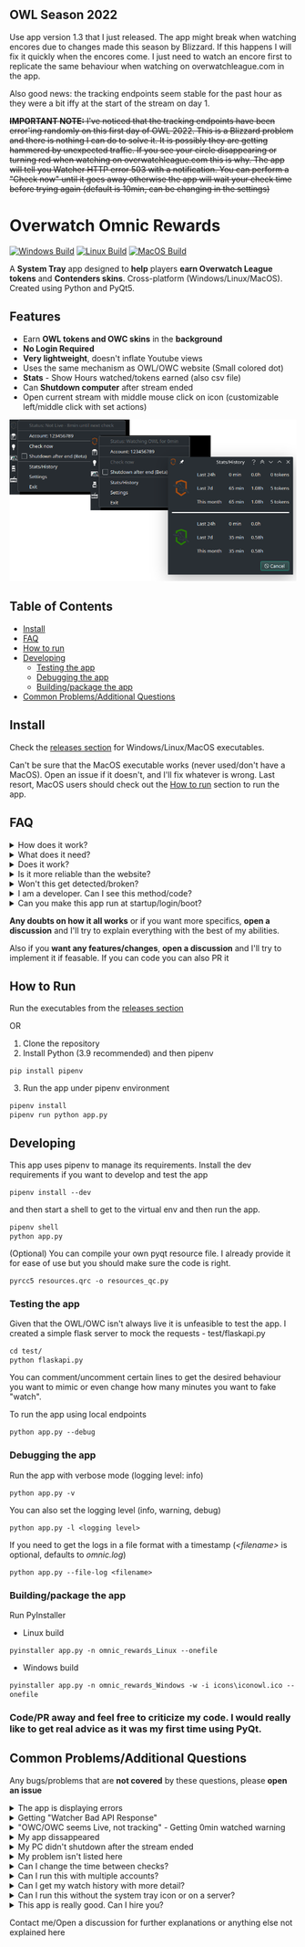 ## OWL Season 2022
Use app version 1.3 that I just released. The app might break when watching encores due to changes made this season by Blizzard. If this happens I will fix it quickly when the encores come. I just need to watch an encore first to replicate the same behaviour when watching on overwatchleague.com in the app.

Also good news: the tracking endpoints seem stable for the past hour as they were a bit iffy at the start of the stream on day 1.

~~**IMPORTANT NOTE:** I've noticed that the tracking endpoints have been error'ing randomly on this first day of OWL 2022. This is a Blizzard problem and there is nothing I can do to solve it. It is possibly they are getting hammered by unexpected traffic. If you see your circle disappearing or turning red when watching on overwatchleague.com this is why. The app will tell you Watcher HTTP error 503 with a notification. You can perform a "Check now" until it goes away otherwise the app will wait your check time before trying again (default is 10min, can be changing in the settings)~~


# Overwatch Omnic Rewards
[![Windows Build](https://github.com/shirokumacode/overwatch-omnic-rewards/actions/workflows/windows_build.yml/badge.svg)](https://github.com/shirokumacode/overwatch-omnic-rewards/actions/workflows/windows_build.yml)
[![Linux Build](https://github.com/shirokumacode/overwatch-omnic-rewards/actions/workflows/linux_build.yml/badge.svg)](https://github.com/shirokumacode/overwatch-omnic-rewards/actions/workflows/linux_build.yml) 
[![MacOS Build](https://github.com/shirokumacode/overwatch-omnic-rewards/actions/workflows/macos_build.yml/badge.svg)](https://github.com/shirokumacode/overwatch-omnic-rewards/actions/workflows/macos_build.yml) 

A **System Tray** app designed to **help** players **earn Overwatch League tokens** and **Contenders skins**. Cross-platform (Windows/Linux/MacOS). Created using Python and PyQt5. 



## Features
- Earn **OWL tokens and OWC skins** in the **background**
- **No Login Required**
- **Very lightweight**, doesn't inflate Youtube views 
- Uses the same mechanism as OWL/OWC website (Small colored dot)
- **Stats** - Show Hours watched/tokens earned (also csv file)
- Can **Shutdown computer** after stream ended 
- Open current stream with middle mouse click on icon (customizable left/middle click with set actions)

![](images/merged.png)


## Table of Contents

- [Install](#install)
- [FAQ](#faq)
- [How to run](#how-to-run)
- [Developing](#developing)
    - [Testing the app](#testing-the-app)
    - [Debugging the app](#debugging-the-app)
    - [Building/package the app](#buildingpackage-the-app)
- [Common Problems/Additional Questions](#common-problemsadditional-questions)

## Install

Check the [releases section](https://github.com/shirokumacode/overwatch-omnic-rewards/releases/) for Windows/Linux/MacOS executables.

Can't be sure that the MacOS executable works (never used/don't have a MacOS). Open an issue if it doesn't, and I'll fix whatever is wrong. Last resort, MacOS users should check out the [How to run](#how-to-run) section to run the app.

## FAQ
<details>
<summary>How does it work?</summary>
The app checks every 10min if OWL/OWC is currently live. If it's live, it will start to "watch" and track watch time. It uses the same mechanism as the OWL/OWC website to track your watch time.
</details>

<details>
<summary>What does it need?</summary>
No logins, no passwords. It only needs your Blizzard user_id that you can obtain in <5secs. Follow the steps on the app to get it. 
</details>

<details>
<summary>Does it work?</summary>
It does. I've tested the mechanism for the past month. I haven't open the OWL/OWC website so far and earned all the tokens and June OWC skins.

This mechanism was already found and implemented before (with minor differences). See these repositories:
- [cyandterry/OWL-Token](https://github.com/cyandterry/OWL-Token)
- [TrebuchKill/owl-token-guide](https://github.com/TrebuchKill/owl-token-guide)
</details>

<details>
<summary>Is it more reliable than the website?</summary>
It is as you don't rely on the youtube player status (playing/not playing) to track. Also you can have ad-blockers blocking the necessary tracking endpoints. However I can't guarantee the OWL tracking endpoints are stable (sometimes they go down). 
</details>

<details>
<summary>Won't this get detected/broken?</summary>
This app behaves like a normal browser/user and should be undetectable.
I reverse engineered the mechanism that is used to track the user on OWL/OWC site. The mechanism itself is very simple. 

If the devs change the mechanism, it should be possible to patch the app fairly easily. Can't guarantee it will work forever. 
</details>

<details>
<summary>I am a developer. Can I see this method/code?</summary>
You should check out the utils folder and the examples inside. Any python programmer should be able to see what it does in <5min. Feel free to use/reimplement. 
</details>

<details>
<summary>Can you make this app run at startup/login/boot?</summary>
You certainly can. Just download the executable and follow the steps below

- [Windows guide](https://support.microsoft.com/en-us/windows/add-an-app-to-run-automatically-at-startup-in-windows-10-150da165-dcd9-7230-517b-cf3c295d89dd)
- Linux - depends on the distribution/DE
    - [KDE](https://userbase.kde.org/System_Settings/Autostart)
    - [Arch](https://wiki.archlinux.org/title/autostarting#On_desktop_environment_startup)
</details>
    
**Any doubts on how it all works** or if you want more specifics, **open a discussion** and I'll try to explain everything with the best of my abilities.

Also if you **want any features/changes**, **open a discussion** and I'll try to implement it if feasable. If you can code you can also PR it

## How to Run

Run the executables from the [releases section](https://github.com/shirokumacode/overwatch-omnic-rewards/releases/)

OR

1. Clone the repository 
2. Install Python (3.9 recommended) and then pipenv
```shell
pip install pipenv
```
3. Run the app under pipenv environment
```shell
pipenv install
pipenv run python app.py
```

## Developing

This app uses pipenv to manage its requirements. Install the dev requirements if you want to develop and test the app
```shell
pipenv install --dev
```
and then start a shell to get to the virtual env and then run the app.
```shell
pipenv shell
python app.py
```

(Optional) You can compile your own pyqt resource file. I already provide it for ease of use but you should make sure the code is right.
```shell
pyrcc5 resources.qrc -o resources_qc.py
```

### Testing the app
Given that the OWL/OWC isn't always live it is unfeasible to test the app. I created a simple flask server to mock the requests - test/flaskapi.py
```shell
cd test/
python flaskapi.py
```
You can comment/uncomment certain lines to get the desired behaviour you want to mimic or even change how many minutes you want to fake "watch".

To run the app using local endpoints
```shell
python app.py --debug
```

### Debugging the app
Run the app with verbose mode (logging level: info)
```shell
python app.py -v
```
You can also set the logging level (info, warning, debug)
```shell
python app.py -l <logging level>
```

If you need to get the logs in a file format with a timestamp (_\<filename\>_ is optional, defaults to _omnic.log_)
```shell
python app.py --file-log <filename>
```
### Building/package the app
Run PyInstaller
- Linux build
```shell
pyinstaller app.py -n omnic_rewards_Linux --onefile 
```
- Windows build
```shell
pyinstaller app.py -n omnic_rewards_Windows -w -i icons\iconowl.ico --onefile 
```

### Code/PR away and feel free to criticize my code. I would really like to **get real advice** as it was my first time using PyQt.

## Common Problems/Additional Questions

Any bugs/problems that are **not covered** by these questions, please **open an issue** 

<details>
<summary>The app is displaying errors</summary>
The app should tell you what the problem is. Make sure your account is set and you are connected to the Internet. 

If you get a notification as well it needs user intervention. Use the check now button/action to see if it clears. 
</details>

<details>
<summary>Getting "Watcher Bad API Response"</summary>
It is probably the tracking endpoints having a breakdown. When people complain the circle is disappearing on the website it's this error.
</details>

<details>
<summary>"OWC/OWC seems Live, not tracking" - Getting 0min watched warning</summary>
When the stream ends, the OWL website takes a while to remove the live now panel. The app detects it is "live" but it can't track/"watch". This is most likely the reason. 
</details>

<details>
<summary>My app dissappeared</summary>
That indicates a hard crash. Try to reproduce it and open a issue on Github so I can fix it.
</details>

<details>
<summary>My PC didn't shutdown after the stream ended</summary>
The app tries to shutdown the computer on the next false live check.

- Linux: Depends on *systemctl*
- Windows: Not tested but should work
- MacOS: Can't test if the method used to shutdown works at all (open issue on Github if it doesn't)
</details>

<details>
<summary>My problem isn't listed here</summary>
Open an issue on Github so I can try to fix it
</details>

<details>
<summary>Can I change the time between checks?</summary>
You can via Settings->Experimental or manually changing the config file (config.json) but you might get 0min watched warnings (at the end of a stream) if it's too low. I feel 10min (default) is a good compromise.
</details>

<details>
<summary>Can I run this with multiple accounts?</summary>
You can. To do this you should

- Place the app in different folders with different config files (config.json) for each account

OR
- Create multiple config files and run the app multiple times using the --config argument (CLI mode is also recommended to eliminate the multiple system tray icons -> --cli argument)
```shell
python app.py --config config1.json
python app.py --config config2.json
```
</details>

<details>
<summary>Can I get my watch history with more detail?</summary>
The app creates a csv file with your watch history. Check the created file - history.csv
</details>

<details>
<summary>Can I run this without the system tray icon or on a server?</summary>
You can using the CLI mode. The argument -c or --cli makes the system tray not visible, and runs exclusively on the command line.

```shell
python app.py --cli
```
Also this mode doesn't require any graphical dependencies so you can run it on a server without a display. This mode assumes that you already have a config.json with accountid field (copy one created previously and change it accordingly or create a json file with the accountid field).
</details>

<details>
<summary>This app is really good. Can I hire you?</summary>
My resume consists of 4999SR Genji main with coding on the side. I accept food as payment. Email me
</details>


Contact me/Open a discussion for further explanations or anything else not explained here






